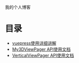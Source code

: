 我的个人博客

# 目录

* [vuepress使用详细讲解](https://aweiloveandroid.github.io/vuepress_usage/)
* [My3DViewPager API使用文档](https://aweiloveandroid.github.io/My3DViewPager/)
* [VerticalViewPager API使用文档](https://aweiloveandroid.github.io/VerticalViewPager/)
